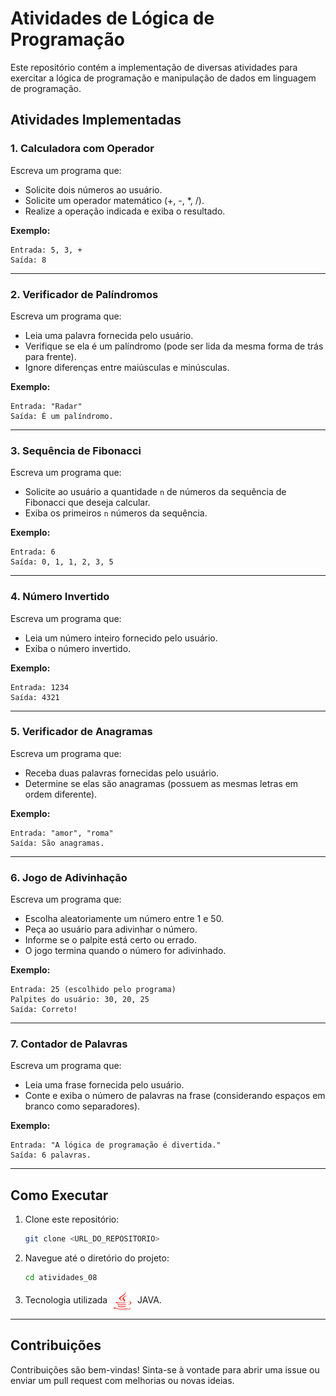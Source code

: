 # Atividades de Lógica de Programação

Este repositório contém a implementação de diversas atividades para exercitar a lógica de programação e manipulação de dados em linguagem de programação.

## Atividades Implementadas

### 1. Calculadora com Operador
Escreva um programa que:
- Solicite dois números ao usuário.
- Solicite um operador matemático (+, -, *, /).
- Realize a operação indicada e exiba o resultado.

**Exemplo:**
```
Entrada: 5, 3, +
Saída: 8
```

---

### 2. Verificador de Palíndromos
Escreva um programa que:
- Leia uma palavra fornecida pelo usuário.
- Verifique se ela é um palíndromo (pode ser lida da mesma forma de trás para frente).
- Ignore diferenças entre maiúsculas e minúsculas.

**Exemplo:**
```
Entrada: "Radar"
Saída: É um palíndromo.
```

---

### 3. Sequência de Fibonacci
Escreva um programa que:
- Solicite ao usuário a quantidade `n` de números da sequência de Fibonacci que deseja calcular.
- Exiba os primeiros `n` números da sequência.

**Exemplo:**
```
Entrada: 6
Saída: 0, 1, 1, 2, 3, 5
```

---

### 4. Número Invertido
Escreva um programa que:
- Leia um número inteiro fornecido pelo usuário.
- Exiba o número invertido.

**Exemplo:**
```
Entrada: 1234
Saída: 4321
```

---

### 5. Verificador de Anagramas
Escreva um programa que:
- Receba duas palavras fornecidas pelo usuário.
- Determine se elas são anagramas (possuem as mesmas letras em ordem diferente).

**Exemplo:**
```
Entrada: "amor", "roma"
Saída: São anagramas.
```

---

### 6. Jogo de Adivinhação
Escreva um programa que:
- Escolha aleatoriamente um número entre 1 e 50.
- Peça ao usuário para adivinhar o número.
- Informe se o palpite está certo ou errado.
- O jogo termina quando o número for adivinhado.

**Exemplo:**
```
Entrada: 25 (escolhido pelo programa)
Palpites do usuário: 30, 20, 25
Saída: Correto!
```

---

### 7. Contador de Palavras
Escreva um programa que:
- Leia uma frase fornecida pelo usuário.
- Conte e exiba o número de palavras na frase (considerando espaços em branco como separadores).

**Exemplo:**
```
Entrada: "A lógica de programação é divertida."
Saída: 6 palavras.
```

---

## Como Executar
1. Clone este repositório:
   ```bash
   git clone <URL_DO_REPOSITORIO>
   ```

2. Navegue até o diretório do projeto:
   ```bash
   cd atividades_08
   ```

3. Tecnologia utilizada <img align="center" alt="carlos-React" height="30" width="40" src="https://raw.githubusercontent.com/devicons/devicon/master/icons/java/java-plain.svg"> JAVA.

---

## Contribuições
Contribuições são bem-vindas! Sinta-se à vontade para abrir uma issue ou enviar um pull request com melhorias ou novas ideias.
